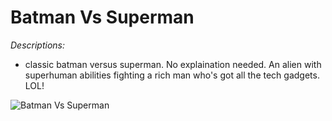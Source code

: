 # Batman Vs Superman

_Descriptions:_
- classic batman versus superman. No explaination needed. An alien with superhuman abilities fighting a rich man who's got all the tech gadgets. LOL!

![Batman Vs Superman](http://t0.gstatic.com/images?q=tbn:ANd9GcSb0Y7-yhSfUlu85u2RcdZArCg6UYCxkNsOducy4f-RMHD9fdkl)

